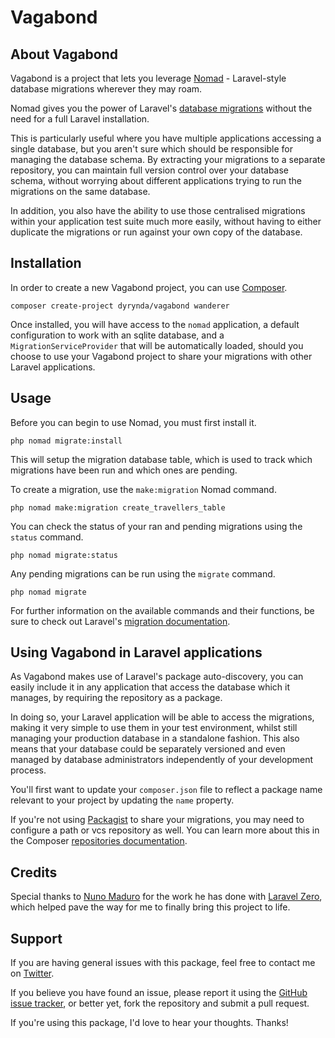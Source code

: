 # Vagabond

## About Vagabond

Vagabond is a project that lets you leverage [Nomad](https://github.com/michaeldyrynda/nomad) - Laravel-style database migrations wherever they may roam.

Nomad gives you the power of Laravel's [database migrations](https://laravel.com/docs/5.5/migrations) without the need for a full Laravel installation.

This is particularly useful where you have multiple applications accessing a single database, but you aren't sure which should be responsible for managing the database schema. By extracting your migrations to a separate repository, you can maintain full version control over your database schema, without worrying about different applications trying to run the migrations on the same database.

In addition, you also have the ability to use those centralised migrations within your application test suite much more easily, without having to either duplicate the migrations or run against your own copy of the database.

## Installation

In order to create a new Vagabond project, you can use [Composer](https://getcomposer.org).

```
composer create-project dyrynda/vagabond wanderer
```

Once installed, you will have access to the `nomad` application, a default configuration to work with an sqlite database, and a `MigrationServiceProvider` that will be automatically loaded, should you choose to use your Vagabond project to share your migrations with other Laravel applications.

## Usage

Before you can begin to use Nomad, you must first install it.

```
php nomad migrate:install
```

This will setup the migration database table, which is used to track which migrations have been run and which ones are pending.

To create a migration, use the `make:migration` Nomad command.

```
php nomad make:migration create_travellers_table
```

You can check the status of your ran and pending migrations using the `status` command.

```
php nomad migrate:status
```

Any pending migrations can be run using the `migrate` command.

```
php nomad migrate
```

For further information on the available commands and their functions, be sure to check out Laravel's [migration documentation](https://laravel.com/docs/5.5/migrations).

## Using Vagabond in Laravel applications

As Vagabond makes use of Laravel's package auto-discovery, you can easily include it in any application that access the database which it manages, by requiring the repository as a package.

In doing so, your Laravel application will be able to access the migrations, making it very simple to use them in your test environment, whilst still managing your production database in a standalone fashion. This also means that your database could be separately versioned and even managed by database administrators independently of your development process.

You'll first want to update your `composer.json` file to reflect a package name relevant to your project by updating the `name` property.

If you're not using [Packagist](https://packagist.org) to share your migrations, you may need to configure a path or vcs repository as well. You can learn more about this in the Composer [repositories documentation](https://getcomposer.org/doc/05-repositories.md#hosting-your-own).

## Credits

Special thanks to [Nuno Maduro](https://twitter.com/enunomaduro) for the work he has done with [Laravel Zero](http://laravel-zero.com), which helped pave the way for me to finally bring this project to life.

## Support

If you are having general issues with this package, feel free to contact me on [Twitter](https://twitter.com/michaeldyrynda).

If you believe you have found an issue, please report it using the [GitHub issue tracker](https://github.com/michaeldyrynda/vagabond/issues), or better yet, fork the repository and submit a pull request.

If you're using this package, I'd love to hear your thoughts. Thanks!
